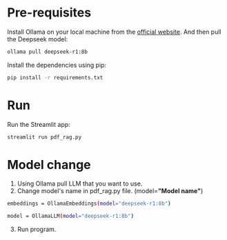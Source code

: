 
# Pre-requisites
Install Ollama on your local machine from the [official website](https://ollama.com/). And then pull the Deepseek model:

```bash
ollama pull deepseek-r1:8b
```

Install the dependencies using pip:

```bash
pip install -r requirements.txt
```

# Run
Run the Streamlit app:

```bash
streamlit run pdf_rag.py
```

# Model change 
1. Using Ollama pull LLM that you want to use.
2. Change model's name in pdf_rag.py file. (model=**"Model name"**)
```bash
embeddings = OllamaEmbeddings(model="deepseek-r1:8b")

model = OllamaLLM(model="deepseek-r1:8b")
```
3. Run program.